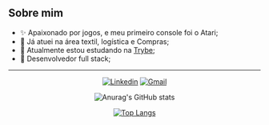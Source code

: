 <div>
  <h2>Sobre mim</h2>
  <ul>
    <li>✨ Apaixonado por jogos, e meu primeiro console foi o Atari;</li>
    <li>🤔 Já atuei na área textil, logística e Compras;</li>
    <li>🌱 Atualmente estou estudando na <a href="https://www.betrybe.com/" target="_blank">Trybe</a>;</li>
    <li>🔭 Desenvolvedor full stack;</li>
  </ul>
</div>

<hr/>
<div align="center">

  <a href="https://www.linkedin.com/in/danillo-gon%C3%A7alves-batista/" target="_blank" rel="external"><img src="https://img.shields.io/badge/LinkedIn-0077B5?style=for-the-badge&logo=linkedin&logoColor=white" alt="Linkedin"></a>
  <a href="mailto:danillogoncalves001@gmail.com" target="_blank"><img src="https://img.shields.io/badge/Gmail-D14836?style=for-the-badge&logo=gmail&logoColor=white" alt="Gmail"></a>
 
</div>

<div align="center">

  ![Anurag's GitHub stats](https://github-readme-stats.vercel.app/api?username=danillogoncalves&show_icons=true)

  [![Top Langs](https://github-readme-stats.vercel.app/api/top-langs/?username=danillogoncalves&layout=compact)](https://github.com/danillogoncalves/github-readme-stats)
  
</div>
<!--
**danillogoncalves/danillogoncalves** is a ✨ _special_ ✨ repository because its `README.md` (this file) appears on your GitHub profile.

Here are some ideas to get you started:

- 🔭 I’m currently working on ...
- 🌱 I’m currently learning ...
- 👯 I’m looking to collaborate on ...
- 🤔 I’m looking for help with ...
- 💬 Ask me about ...
- 📫 How to reach me: ...
- 😄 Pronouns: ...
- ⚡ Fun fact: ...
-->

